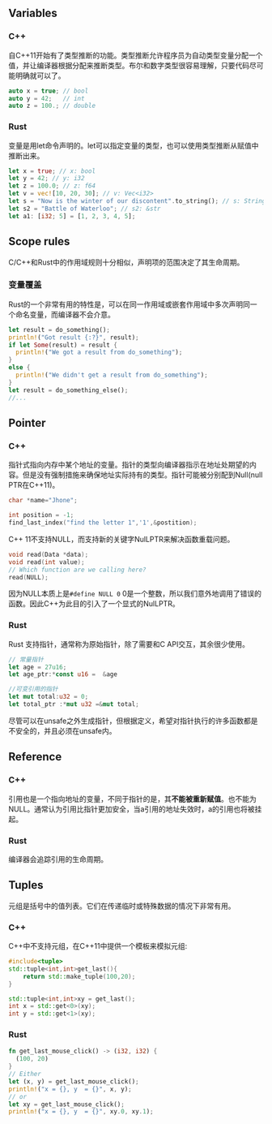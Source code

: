 ## Variables

### C++

自C++11开始有了类型推断的功能。类型推断允许程序员为自动类型变量分配一个值，并让编译器根据分配来推断类型。布尔和数字类型很容易理解，只要代码尽可能明确就可以了。

```c++
auto x = true; // bool
auto y = 42;   // int
auto z = 100.; // double
```

### Rust

变量是用let命令声明的。let可以指定变量的类型，也可以使用类型推断从赋值中推断出来。

```rust
let x = true; // x: bool
let y = 42; // y: i32
let z = 100.0; // z: f64
let v = vec![10, 20, 30]; // v: Vec<i32>
let s = "Now is the winter of our discontent".to_string(); // s: String
let s2 = "Battle of Waterloo"; // s2: &str
let a1: [i32; 5] = [1, 2, 3, 4, 5];
```

## Scope rules

C/C++和Rust中的作用域规则十分相似，声明项的范围决定了其生命周期。

### 变量覆盖

Rust的一个非常有用的特性是，可以在同一作用域或嵌套作用域中多次声明同一个命名变量，而编译器不会介意。

```rust
let result = do_something();
println!("Got result {:?}", result);
if let Some(result) = result {
  println!("We got a result from do_something");
}
else {
  println!("We didn't get a result from do_something");
}
let result = do_something_else();
//...
```

## Pointer

### C++ 

指针式指向内存中某个地址的变量。指针的类型向编译器指示在地址处期望的内容。但是没有强制措施来确保地址实际持有的类型。指针可能被分别配到Null(null PTR在C++11)。

```c++
char *name="Jhone";

int position = -1;
find_last_index("find the letter 1",'1',&postition);
```

C++ 11不支持NULL，而支持新的关键字NulLPTR来解决函数重载问题。

```c++
void read(Data *data);
void read(int value);
// Which function are we calling here?
read(NULL);
```

因为NULL本质上是`#define NULL 0` 0是一个整数，所以我们意外地调用了错误的函数。因此C++为此目的引入了一个显式的NulLPTR。

### Rust

Rust 支持指针，通常称为原始指针，除了需要和C API交互，其余很少使用。

```rust
// 常量指针
let age = 27u16;
let age_ptr:*const u16 =  &age

//可变引用的指针
let mut total:u32 = 0;
let total_ptr :*mut u32 =&mut total;
```

尽管可以在unsafe之外生成指针，但根据定义，希望对指针执行的许多函数都是不安全的，并且必须在unsafe内。

## Reference

### C++

引用也是一个指向地址的变量，不同于指针的是，其**不能被重新赋值**。也不能为NULL。通常认为引用比指针更加安全，当a引用的地址失效时，a的引用也将被挂起。

### Rust

编译器会追踪引用的生命周期。

## Tuples

元组是括号中的值列表。它们在传递临时或特殊数据的情况下非常有用。

### C++

C++中不支持元组，在C++11中提供一个模板来模拟元组:

```c++
#include<tuple>
std::tuple<int,int>get_last(){
	return std::make_tuple(100,20);    
}

std::tuple<int,int>xy = get_last();
int x = std::get<0>(xy);
int y = std::get<1>(xy);
```

### Rust

```rust
fn get_last_mouse_click() -> (i32, i32) {
  (100, 20)
}
// Either
let (x, y) = get_last_mouse_click();
println!("x = {}, y  = {}", x, y);
// or
let xy = get_last_mouse_click();
println!("x = {}, y  = {}", xy.0, xy.1);
```



